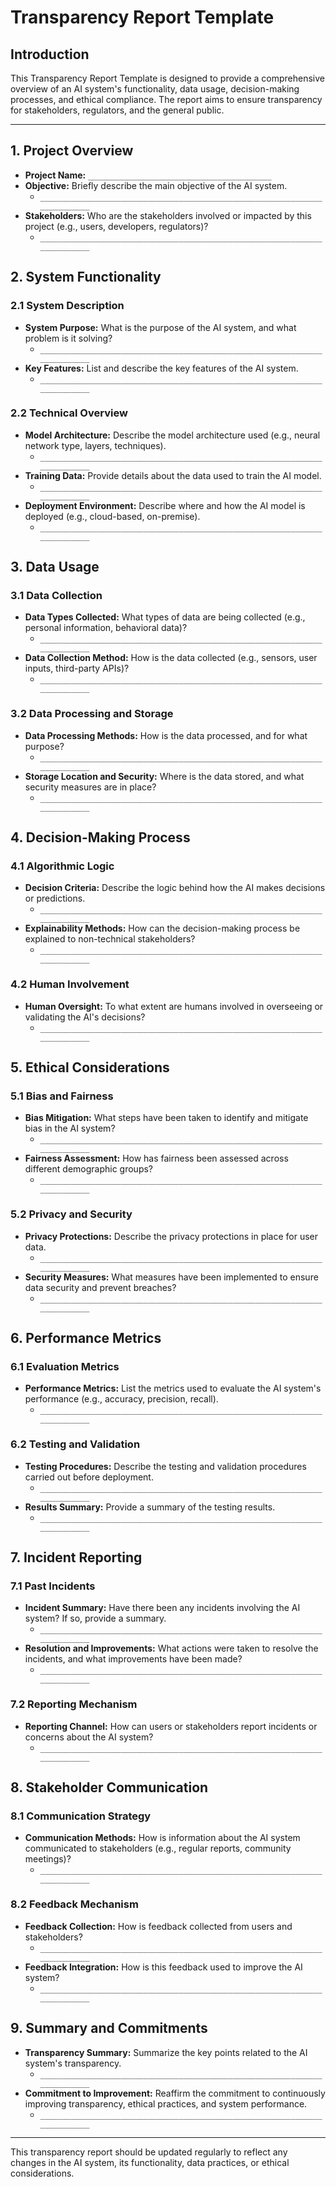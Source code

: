 # Transparency Report Template

## Introduction

This Transparency Report Template is designed to provide a comprehensive overview of an AI system's functionality, data usage, decision-making processes, and ethical compliance. The report aims to ensure transparency for stakeholders, regulators, and the general public.

---

## 1. Project Overview

- **Project Name:** `_________________________________________`
- **Objective:** Briefly describe the main objective of the AI system.
  - `__________________________________________________________________________`
- **Stakeholders:** Who are the stakeholders involved or impacted by this project (e.g., users, developers, regulators)?
  - `__________________________________________________________________________`

## 2. System Functionality

### 2.1 System Description
- **System Purpose:** What is the purpose of the AI system, and what problem is it solving?
  - `__________________________________________________________________________`
- **Key Features:** List and describe the key features of the AI system.
  - `__________________________________________________________________________`

### 2.2 Technical Overview
- **Model Architecture:** Describe the model architecture used (e.g., neural network type, layers, techniques).
  - `__________________________________________________________________________`
- **Training Data:** Provide details about the data used to train the AI model.
  - `__________________________________________________________________________`
- **Deployment Environment:** Describe where and how the AI model is deployed (e.g., cloud-based, on-premise).
  - `__________________________________________________________________________`

## 3. Data Usage

### 3.1 Data Collection
- **Data Types Collected:** What types of data are being collected (e.g., personal information, behavioral data)?
  - `__________________________________________________________________________`
- **Data Collection Method:** How is the data collected (e.g., sensors, user inputs, third-party APIs)?
  - `__________________________________________________________________________`

### 3.2 Data Processing and Storage
- **Data Processing Methods:** How is the data processed, and for what purpose?
  - `__________________________________________________________________________`
- **Storage Location and Security:** Where is the data stored, and what security measures are in place?
  - `__________________________________________________________________________`

## 4. Decision-Making Process

### 4.1 Algorithmic Logic
- **Decision Criteria:** Describe the logic behind how the AI makes decisions or predictions.
  - `__________________________________________________________________________`
- **Explainability Methods:** How can the decision-making process be explained to non-technical stakeholders?
  - `__________________________________________________________________________`

### 4.2 Human Involvement
- **Human Oversight:** To what extent are humans involved in overseeing or validating the AI's decisions?
  - `__________________________________________________________________________`

## 5. Ethical Considerations

### 5.1 Bias and Fairness
- **Bias Mitigation:** What steps have been taken to identify and mitigate bias in the AI system?
  - `__________________________________________________________________________`
- **Fairness Assessment:** How has fairness been assessed across different demographic groups?
  - `__________________________________________________________________________`

### 5.2 Privacy and Security
- **Privacy Protections:** Describe the privacy protections in place for user data.
  - `__________________________________________________________________________`
- **Security Measures:** What measures have been implemented to ensure data security and prevent breaches?
  - `__________________________________________________________________________`

## 6. Performance Metrics

### 6.1 Evaluation Metrics
- **Performance Metrics:** List the metrics used to evaluate the AI system's performance (e.g., accuracy, precision, recall).
  - `__________________________________________________________________________`

### 6.2 Testing and Validation
- **Testing Procedures:** Describe the testing and validation procedures carried out before deployment.
  - `__________________________________________________________________________`
- **Results Summary:** Provide a summary of the testing results.
  - `__________________________________________________________________________`

## 7. Incident Reporting

### 7.1 Past Incidents
- **Incident Summary:** Have there been any incidents involving the AI system? If so, provide a summary.
  - `__________________________________________________________________________`
- **Resolution and Improvements:** What actions were taken to resolve the incidents, and what improvements have been made?
  - `__________________________________________________________________________`

### 7.2 Reporting Mechanism
- **Reporting Channel:** How can users or stakeholders report incidents or concerns about the AI system?
  - `__________________________________________________________________________`

## 8. Stakeholder Communication

### 8.1 Communication Strategy
- **Communication Methods:** How is information about the AI system communicated to stakeholders (e.g., regular reports, community meetings)?
  - `__________________________________________________________________________`

### 8.2 Feedback Mechanism
- **Feedback Collection:** How is feedback collected from users and stakeholders?
  - `__________________________________________________________________________`
- **Feedback Integration:** How is this feedback used to improve the AI system?
  - `__________________________________________________________________________`

## 9. Summary and Commitments

- **Transparency Summary:** Summarize the key points related to the AI system's transparency.
  - `__________________________________________________________________________`
- **Commitment to Improvement:** Reaffirm the commitment to continuously improving transparency, ethical practices, and system performance.
  - `__________________________________________________________________________`

---

This transparency report should be updated regularly to reflect any changes in the AI system, its functionality, data practices, or ethical considerations.
